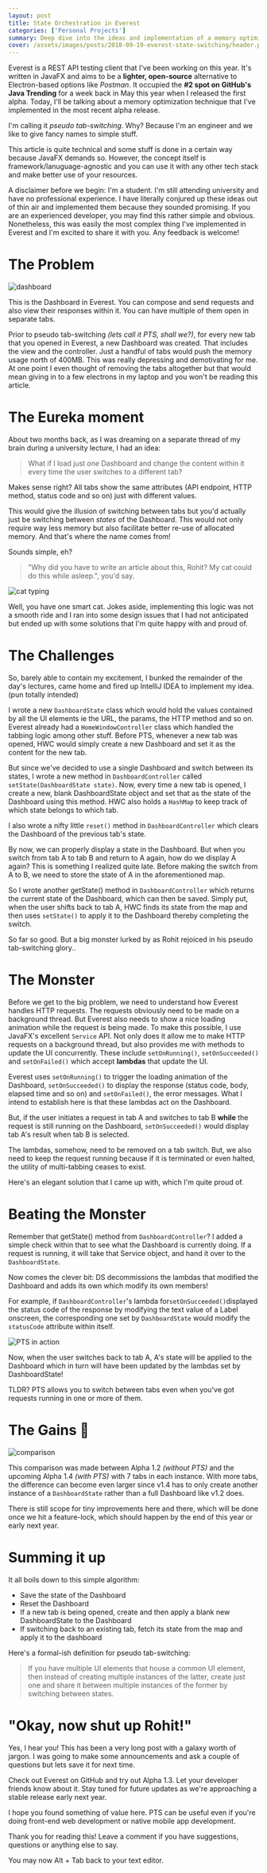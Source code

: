```yaml
---
layout: post
title: State Orchestration in Everest
categories: ['Personal Projects']
summary: Deep dive into the ideas and implementation of a memory optimization technique used in Everest.
cover: /assets/images/posts/2018-09-19-everest-state-switching/header.png
---
```


Everest is a REST API testing client that I've been working on this year. It's written in JavaFX and aims to be a **lighter, open-source** alternative to Electron-based options like _Postman_. It occupied the **#2 spot on GitHub's Java Trending** for a week back in May this year when I released the first alpha. Today, I'll be talking about a memory optimization technique that I've implemented in the most recent alpha release.

I'm calling it _pseudo tab-switching_. Why? Because I'm an engineer and we like to give fancy names to simple stuff.

This article is quite technical and some stuff is done in a certain way because JavaFX demands so. However, the concept itself is framework/lanuguage-agnostic and you can use it with any other tech stack and make better use of your resources.

A disclaimer before we begin: I'm a student. I'm still attending university and have no professional experience. I have literally conjured up these ideas out of thin air and implemented them because they sounded promising. If you are an experienced developer, you may find this rather simple and obvious. Nonetheless, this was easily the most complex thing I've implemented in Everest and I'm excited to share it with you. Any feedback is welcome!

# The Problem
![dashboard](/assets/images/posts/2018-09-19-everest-state-switching/dashboard.jpg)

This is the Dashboard in Everest. You can compose and send requests and also view their responses within it. You can have multiple of them open in separate tabs.

Prior to pseudo tab-switching _(lets call it PTS, shall we?)_, for every new tab that you opened in Everest, a new Dashboard was created. That includes the view and the controller. Just a handful of tabs would push the memory usage north of 400MB.
This was really depressing and demotivating for me. At one point I even thought of removing the tabs altogether but that would mean giving in to a few electrons in my laptop and you won't be reading this article.

# The Eureka moment
About two months back, as I was dreaming on a separate thread of my brain during a university lecture, I had an idea:

> What if I load just _one_ Dashboard and change the content within it every time the user switches to a different tab?

Makes sense right? All tabs show the same attributes (API endpoint, HTTP method, status code and so on) just with different values.

This would give the illusion of switching between tabs but you'd actually just be switching between _states_ of the Dashboard. This would not only require way less memory but also facilitate better re-use of allocated memory. And that's where the name comes from!

Sounds simple, eh?
> "Why did you have to write an article about this, Rohit? My cat could do this while asleep.", you'd say.

![cat typing](https://media.giphy.com/media/o0vwzuFwCGAFO/giphy.gif)

Well, you have one smart cat. Jokes aside, implementing this logic was not a smooth ride and I ran into some design issues that I had not anticipated but ended up with some solutions that I'm quite happy with and proud of.

# The Challenges
So, barely able to contain my excitement, I bunked the remainder of the day's lectures, came home and fired up IntelliJ IDEA to implement my idea. (pun totally intended)

I wrote a new `DashboardState` class which would hold the values contained by all the UI elements ie the URL, the params, the HTTP method and so on. Everest already had a `HomeWindowController` class which handled the tabbing logic among other stuff. Before PTS, whenever a new tab was opened, HWC would simply create a new Dashboard and set it as the content for the new tab.

But since we've decided to use a single Dashboard and switch between its states, I wrote a new method in `DashboardController` called `setState(DashboardState state)`. Now, every time a new tab is opened, I create a new, blank DashboardState object and set that as the state of the Dashboard using this method. HWC also holds a `HashMap` to keep track of which state belongs to which tab.

I also wrote a nifty little `reset()` method in `DashboardController` which clears the Dashboard of the previous tab's state.

By now, we can properly display a state in the Dashboard. But when you switch from tab A to tab B and return to A again, how do we display A again? This is something I realized quite late. Before making the switch from A to B, we need to store the state of A in the aforementioned map.

So I wrote another getState() method in `DashboardController` which returns the current state of the Dashboard, which can then be saved. Simply put, when the user shifts back to tab A, HWC finds its state from the map and then uses `setState()` to apply it to the Dashboard thereby completing the switch.

So far so good. But a big monster lurked by as Rohit rejoiced in his pseudo tab-switching glory..

# The Monster
Before we get to the big problem, we need to understand how Everest handles HTTP requests. The requests obviously need to be made on a background thread. But Everest also needs to show a nice loading animation while the request is being made. To make this possible, I use JavaFX's excellent `Service` API. Not only does it allow me to make HTTP requests on a background thread, but also provides me with methods to update the UI concurrently. These include `setOnRunning()`, `setOnSucceeded()` and `setOnFailed()` which accept **lambdas** that update the UI.

Everest uses `setOnRunning()` to trigger the loading animation of the Dashboard, `setOnSucceeded()` to display the response (status code, body, elapsed time and so on) and `setOnFailed()`, the error messages. What I intend to establish here is that these lambdas act on the Dashboard.

But, if the user initiates a request in tab A and switches to tab B **while** the request is still running on the Dashboard, `setOnSucceeded()` would display tab A's result when tab B is selected.

The lambdas, somehow, need to be removed on a tab switch. But, we also need to keep the request running because if it is terminated or even halted, the utility of multi-tabbing ceases to exist.

Here's an elegant solution that I came up with, which I'm quite proud of.

# Beating the Monster
Remember that getState() method from `DashboardController`? I added a simple check within that to see what the Dashboard is currently doing. If a request is running, it will take that Service object, and hand it over to the `DashboardState`.

Now comes the clever bit: DS decommissions the lambdas that modified the Dashboard and adds its own which modify its own members!

For example, if `DashboardController`'s lambda for`setOnSucceeded()`displayed the status code of the response by modifying the text value of a Label onscreen, the corresponding one set by `DashboardState` would modify the `statusCode` attribute within itself.

![PTS in action](/assets/images/posts/2018-09-19-everest-state-switching/pts-in-action.gif)

Now, when the user switches back to tab A, A's state will be applied to the Dashboard which in turn will have been updated by the lambdas set by DashboardState!

TLDR? PTS allows you to switch between tabs even when you've got requests running in one or more of them.

# The Gains 💪
![comparison](/assets/images/posts/2018-09-19-everest-state-switching/comparison.jpg)

This comparison was made between Alpha 1.2 _(without PTS)_ and the upcoming Alpha 1.4 _(with PTS)_ with 7 tabs in each instance. With more tabs, the difference can become even larger since v1.4 has to only create another instance of a `DashboardState` rather than a full Dashboard like v1.2 does.

There is still scope for tiny improvements here and there, which will be done once we hit a feature-lock, which should happen by the end of this year or early next year.

# Summing it up
It all boils down to this simple algorithm:
- Save the state of the Dashboard
- Reset the Dashboard
- If a new tab is being opened, create and then apply a blank new DashboardState to the Dashboard
- If switching back to an existing tab, fetch its state from the map and apply it to the dashboard

Here's a formal-ish definition for pseudo tab-switching:
> If you have multiple UI elements that house a common UI element, then instead of creating multiple instances of the latter, create just one and share it between multiple instances of the former by switching between states.

# "Okay, now shut up Rohit!"
Yes, I hear you! This has been a very long post with a galaxy worth of jargon. I was going to make some announcements and ask a couple of questions but lets save it for next time.

Check out Everest on GitHub and try out Alpha 1.3. Let your developer friends know about it. Stay tuned for future updates as we're approaching a stable release early next year.

I hope you found something of value here. PTS can be useful even if you're doing front-end web development or native mobile app development.

Thank you for reading this! Leave a comment if you have suggestions, questions or anything else to say.

You may now Alt + Tab back to your text editor.
